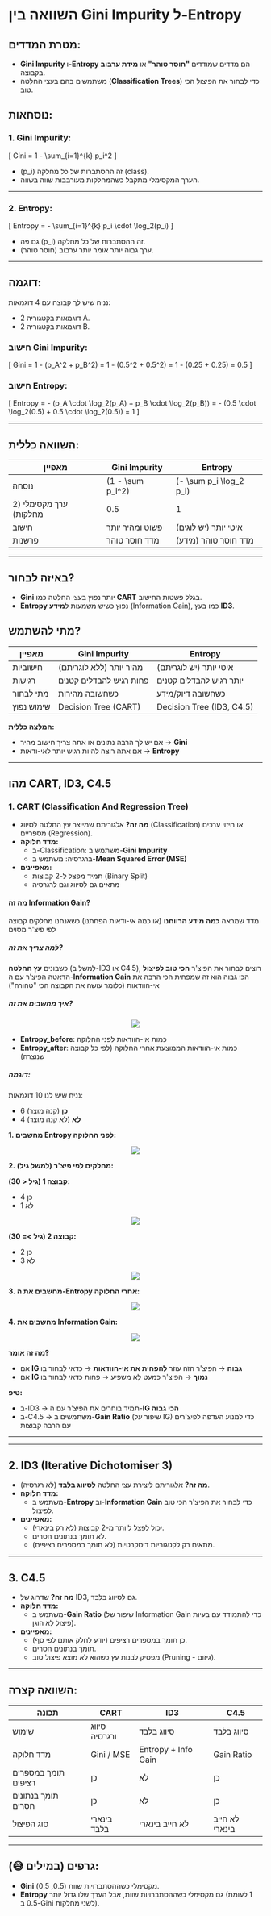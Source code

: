 # השוואה בין Gini Impurity ל-Entropy

## מטרת המדדים:
- **Gini Impurity** ו-**Entropy** הם מדדים שמודדים **"חוסר טוהר"** או **מידת ערבוב** בקבוצה.
- משתמשים בהם בעצי החלטה (**Classification Trees**) כדי לבחור את הפיצול הכי טוב.

## נוסחאות:

### 1. Gini Impurity:

\[
Gini = 1 - \sum_{i=1}^{k} p_i^2
\]

- \(p_i\) זה ההסתברות של כל מחלקה (class).
- הערך המקסימלי מתקבל כשהמחלקות מעורבבות שווה בשווה.

---

### 2. Entropy:

\[
Entropy = - \sum_{i=1}^{k} p_i \cdot \log_2(p_i)
\]

- גם פה \(p_i\) זה ההסתברות של כל מחלקה.
- ערך גבוה יותר אומר יותר ערבוב (חוסר טוהר).

---

## דוגמה:

נניח שיש לך קבוצה עם 4 דוגמאות:

- 2 דוגמאות בקטגוריה A.
- 2 דוגמאות בקטגוריה B.

### חישוב Gini Impurity:

\[
Gini = 1 - (p_A^2 + p_B^2) = 1 - (0.5^2 + 0.5^2) = 1 - (0.25 + 0.25) = 0.5
\]

### חישוב Entropy:

\[
Entropy = - (p_A \cdot \log_2(p_A) + p_B \cdot \log_2(p_B)) = - (0.5 \cdot \log_2(0.5) + 0.5 \cdot \log_2(0.5)) = 1
\]

---

## השוואה כללית:

| מאפיין              | Gini Impurity            | Entropy                |
|----------------------|---------------------------|------------------------|
| נוסחה               | \(1 - \sum p_i^2\)       | \(- \sum p_i \log_2 p_i\) |
| ערך מקסימלי (2 מחלקות) | 0.5                      | 1                      |
| חישוב               | פשוט ומהיר יותר          | איטי יותר (יש לוגים)   |
| פרשנות              | מדד חוסר טוהר             | מדד חוסר טוהר (מידע)  |

---

## באיזה לבחור?

- **Gini** יותר נפוץ בעצי החלטה כמו **CART** בגלל פשטות החישוב.
- **Entropy** נפוץ כשיש משמעות ל**מידע** (Information Gain), כמו בעץ **ID3**.


  
  
## מתי להשתמש?
  
| מאפיין            | Gini Impurity           | Entropy                  |
|-------------------|-------------------------|--------------------------|
| חישוביות          | מהיר יותר (ללא לוגריתם) | איטי יותר (יש לוגריתם)   |
| רגישות            | פחות רגיש להבדלים קטנים | יותר רגיש להבדלים קטנים  |
| מתי לבחור         | כשחשובה מהירות          | כשחשובה דיוק/מידע         |
| שימוש נפוץ        | Decision Tree (CART)    | Decision Tree (ID3, C4.5)|
  
**המלצה כללית:**
- אם יש לך הרבה נתונים או אתה צריך חישוב מהיר → **Gini**  
- אם אתה רוצה להיות רגיש יותר לאי-ודאות → **Entropy**
  
---  
  
## מהו CART, ID3, C4.5
  
### 1. CART (Classification And Regression Tree)
  
- **מה זה?** אלגוריתם שמייצר עץ החלטה לסיווג (Classification) או חיזוי ערכים מספריים (Regression).
- **מדד חלוקה:** 
  - ב-Classification: משתמש ב-**Gini Impurity**
  - ברגרסיה: משתמש ב-**Mean Squared Error (MSE)**
- **מאפיינים:**
  - תמיד מפצל ל-2 קבוצות (Binary Split)
  - מתאים גם לסיווג וגם לרגרסיה
  
  
#### מה זה Information Gain?
  
מדד שמראה **כמה מידע הרווחנו** (או כמה אי-ודאות הפחתנו) כשאנחנו מחלקים קבוצה לפי פיצ'ר מסוים
  
##### למה צריך את זה?
  
כשבונים **עץ החלטה** (למשל ב-ID3 או C4.5), רוצים לבחור את הפיצ'ר **הכי טוב לפיצול** הדאטה
הפיצ'ר עם ה-**Information Gain** הכי גבוה הוא זה שמפחית הכי הרבה את אי-הוודאות (כלומר עושה את הקבוצה הכי "טהורה")
  
##### איך מחשבים את זה?
  
<p align="center"><img src="https://latex.codecogs.com/gif.latex?Information\%20Gain%20=%20Entropy_{before}%20-%20Entropy_{after}"/></p>  
  
  
- **Entropy_before**: כמות אי-הוודאות לפני החלוקה
- **Entropy_after**: כמות אי-הוודאות הממוצעת אחרי החלוקה (לפי כל קבוצה שנוצרה)
  
##### דוגמה:
  
נניח שיש לנו 10 דוגמאות:
- 6 **כן** (קנה מוצר)
- 4 **לא** (לא קנה מוצר)
  
**1. מחשבים Entropy לפני החלוקה:**
  
<p align="center"><img src="https://latex.codecogs.com/gif.latex?Entropy_{before}%20=%20-%20(0.6%20\cdot%20\log_2(0.6)%20+%200.4%20\cdot%20\log_2(0.4))%20\\\approx%200.9709"/></p>  
  
  
**2. מחלקים לפי פיצ'ר (למשל גיל):**
  
**קבוצה 1 (גיל < 30):**

- 4 כן
- 1 לא
  
<p align="center"><img src="https://latex.codecogs.com/gif.latex?Entropy_1%20=%20-%20(0.8%20\cdot%20\log_2(0.8)%20+%200.2%20\cdot%20\log_2(0.2))%20\\\approx%200.7219"/></p>  
  
  
**קבוצה 2 (גיל >= 30):**

- 2 כן
- 3 לא
  
<p align="center"><img src="https://latex.codecogs.com/gif.latex?Entropy_2%20=%20-%20(0.4%20\cdot%20\log_2(0.4)%20+%200.6%20\cdot%20\log_2(0.6))%20\\\approx%200.9709"/></p>  
  
**3. מחשבים את ה-Entropy אחרי החלוקה:**
  
<p align="center"><img src="https://latex.codecogs.com/gif.latex?Entropy_{after}%20=%20\frac{5}{10}%20\cdot%20Entropy_1%20+%20\frac{5}{10}%20\cdot%20Entropy_2%20\\=%200.5%20\cdot%200.7219%20+%200.5%20\cdot%200.9709%20\\=%200.8464"/></p>  
  
  
**4. מחשבים את Information Gain:**
  
<p align="center"><img src="https://latex.codecogs.com/gif.latex?Information\%20Gain%20=%200.9709%20-%200.8464%20=%200.1245"/></p>  
  
**מה זה אומר?**
  
- אם **IG גבוה** → הפיצ'ר הזה עוזר **להפחית את אי-הוודאות** → כדאי לבחור בו
- אם **IG נמוך** → הפיצ'ר כמעט לא משפיע → פחות כדאי לבחור בו
  
**טיפ:**
  
- ב-ID3 → תמיד בוחרים את הפיצ'ר עם ה-**IG הכי גבוה**
- ב-C4.5 → משתמשים ב-**Gain Ratio** (שיפור על IG) כדי למנוע העדפה לפיצ'רים עם הרבה קבוצות
  
---


  
---
  
## 2. ID3 (Iterative Dichotomiser 3)
  
- **מה זה?** אלגוריתם ליצירת עצי החלטה **לסיווג בלבד** (לא רגרסיה).
- **מדד חלוקה:** 
  - משתמש ב-**Entropy** וב-**Information Gain** כדי לבחור את הפיצ'ר הכי טוב לפיצול.
- **מאפיינים:**
  - יכול לפצל ליותר מ-2 קבוצות (לא רק בינארי).
  - לא תומך בנתונים חסרים.
  - מתאים רק לקטגוריות דיסקרטיות (לא תומך במספרים רציפים).
  
---
  
## 3. C4.5
  
- **מה זה?** שדרוג של ID3, גם לסיווג בלבד.
- **מדד חלוקה:** 
  - משתמש ב-**Gain Ratio** (שיפור של Information Gain כדי להתמודד עם בעיות פיצול לא הוגן).
- **מאפיינים:**
  - כן תומך במספרים רציפים (יודע לחלק אותם לפי סף).
  - תומך בנתונים חסרים.
  - מפסיק לבנות עץ כשהוא לא מוצא פיצול טוב (Pruning - גיזום).
  
---
  
## השוואה קצרה:
  
| תכונה              | CART                  | ID3                    | C4.5                 |
|--------------------|-----------------------|------------------------|----------------------|
| שימוש              | סיווג ורגרסיה         | סיווג בלבד             | סיווג בלבד          |
| מדד חלוקה          | Gini / MSE            | Entropy + Info Gain    | Gain Ratio           |
| תומך במספרים רציפים| כן                    | לא                     | כן                   |
| תומך בנתונים חסרים | כן                    | לא                     | כן                   |
| סוג הפיצול         | בינארי בלבד           | לא חייב בינארי         | לא חייב בינארי       |
  
---
  
## גרפים (במילים 😅):
  
- **Gini** מקסימלי כשההסתברויות שוות (0.5, 0.5).
- **Entropy** גם מקסימלי כשההסתברויות שוות, אבל הערך שלו גדול יותר (1 לעומת 0.5 ב-Gini לשני מחלקות).
  
  
  
